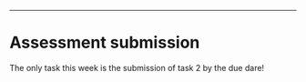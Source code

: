 

---

# Assessment submission

The only task this week is the submission of task 2 by the due dare!